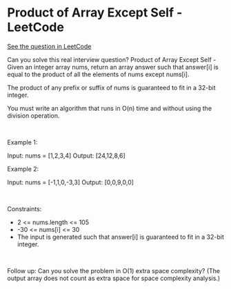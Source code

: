 # Product of Array Except Self - LeetCode
[See the question in LeetCode](https://leetcode.com/problems/product-of-array-except-self/submissions/1557289849/?envType=study-plan-v2&envId=top-interview-150)

Can you solve this real interview question? Product of Array Except Self - Given an integer array nums, return an array answer such that answer[i] is equal to the product of all the elements of nums except nums[i].

The product of any prefix or suffix of nums is guaranteed to fit in a 32-bit integer.

You must write an algorithm that runs in O(n) time and without using the division operation.

 

Example 1:

Input: nums = [1,2,3,4]
Output: [24,12,8,6]


Example 2:

Input: nums = [-1,1,0,-3,3]
Output: [0,0,9,0,0]


 

Constraints:

 * 2 <= nums.length <= 105
 * -30 <= nums[i] <= 30
 * The input is generated such that answer[i] is guaranteed to fit in a 32-bit integer.

 

Follow up: Can you solve the problem in O(1) extra space complexity? (The output array does not count as extra space for space complexity analysis.)
